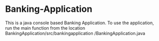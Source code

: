 # Banking-Application
This is a java console based Banking Application. 
To use the application, run the main function from the location BankingApplication/src/bankingapplication
/BankingApplication.java
